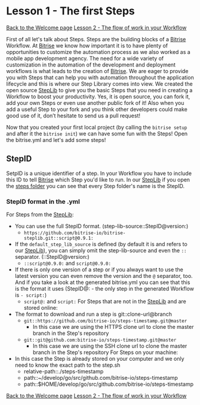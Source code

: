 # Lesson 1 - The first Steps

[Back to the Welcome page](../)
[Lesson 2 - The flow of work in your Workflow](../lesson2_workflow)

First of all let's talk about Steps. Steps are the building blocks of a [Bitrise](https://bitrise.io) Workflow. At [Bitrise](https://bitrise.io) we know how important it is to have plenty of opportunities to customize the automation process as we also worked as a mobile app development agency. The need for a wide variety of customization in the automation of the development and deployment workflows is what leads to the creation of [Bitrise](https://bitrise.io). We are eager to provide you with Steps that can help you with automation throughout the application lifecycle and this is where our Step Library comes into view. We created the open source [StepLib](https://github.com/bitrise-io/bitrise-steplib) to give you the basic Steps that you need in creating a Workflow to boost your productivity. Yes, it is open source, you can fork it, add your own Steps or even use another public fork of it! Also when you add a useful Step to your fork and you think other developers could make good use of it, don’t hesitate to send us a pull request!

Now that you created your first local project (by calling the `bitrise setup` and after it the `bitrise init`) we can have some fun with the Steps! Open the bitrise.yml and let's add some steps!

## StepID
SetpID is a unique identifier of a step. In your Workflow you have to include this ID to tell [Bitrise](https://bitrise.io) which Step you'd like to run. In our [StepLib](https://github.com/bitrise-io/bitrise-steplib) if you open the [steps folder](https://github.com/bitrise-io/bitrise-steplib/tree/master/steps) you can see that every Step folder's name is the StepID.

### StepID format in the .yml

For Steps from the [StepLib](https://github.com/bitrise-io/bitrise-steplib):
  - You can use the full StepID format. (step-lib-source::StepID@version:)
    - `https://github.com/bitrise-io/bitrise-steplib.git::script@0.9.1:`
  - If the `default_step_lib_source` is defined (by default it is and refers to our [StepLib](https://github.com/bitrise-io/bitrise-steplib)), you can simply omit the step-lib-source and even the `::` separator. (::StepID@version:)
    - `::script@0.9.0:` and `script@0.9.0:`
  - If there is only one version of a step or if you always want to use the latest version you can even remove the version and the `@` separator, too. And if you take a look at the generated bitrise.yml you can see that this is the format it uses (StepID@: - the only step in the generated Workflow is `- script:`)
    - `script@:` and `script:`
For Steps that are not in the [StepLib](https://github.com/bitrise-io/bitrise-steplib) and are stored online:
  - The format to download and run a step is git::clone-url@branch
    - `git::https://github.com/bitrise-io/steps-timestamp.git@master`
      - In this case we are using the HTTPS clone url to clone the master branch in the Step's repository
    - `git::git@github.com:bitrise-io/steps-timestamp.git@master`
      - In this case we are using the SSH clone url to clone the master branch in the Step's repository
For Steps on your machine:
  - In this case the Step is already stored on your computer and we only need to know the exact path to the step.sh
    - relative-path::./steps-timestamp
    - path::~/develop/go/src/github.com/bitrise-io/steps-timestamp
    - path::$HOME/develop/go/src/github.com/bitrise-io/steps-timestamp

[Back to the Welcome page](../)
[Lesson 2 - The flow of work in your Workflow](../lesson2_workflow)
